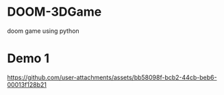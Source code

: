 # DOOM-3DGame 
doom game using python

# Demo 1 



https://github.com/user-attachments/assets/bb58098f-bcb2-44cb-beb6-00013f128b21

